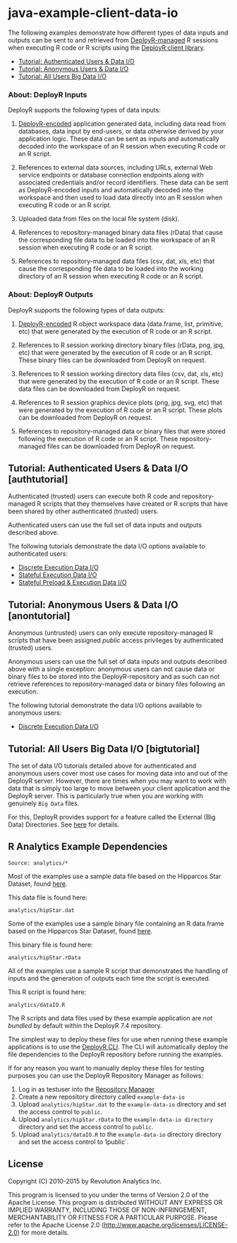 java-example-client-data-io
===========================

The following examples demonstrate how different types of data inputs and outputs can be sent to and retrieved from [DeployR-managed](http://deployr.revolutionanalytics.com) R sessions when executing R code or R scripts using the [DeployR client library](http://deployr.revolutionanalytics.com/dev).

- [Tutorial: Authenticated Users & Data I/O](authtutorial)
- [Tutorial: Anonymous Users & Data I/O](anontutorial)
- [Tutorial: All Users Big Data I/O](bigtutorial)

### About: DeployR Inputs

DeployR supports the following types of data inputs:

1. [DeployR-encoded](http://deployr.revolutionanalytics.com/documents/dev/clientlib/#encoding) application generated data, including data read from databases, data input by end-users, or data otherwise derived by your application logic. These data can be sent as inputs and automatically decoded into the workspace of an R session when executing R code or an R script.

2. References to external data sources, including URLs, external Web service endpoints or database connection endpoints along with associated credentials and/or record identifiers. These data can be sent as DeployR-encoded inputs and automatically decoded into the workspace and then used to load data directly into an R session when executing R code or an R script.

3. Uploaded data from files on the local file system (disk). 

4. References to repository-managed binary data files (rData) that cause the corresponding file data to be loaded into the workspace of an R session when executing R code or an R script.

5. References to repository-managed data files (csv, dat, xls, etc) that cause the corresponding file data to be loaded into the working directory of an R session when executing R code or an R script.


### About: DeployR Outputs

DeployR supports the following types of data outputs:

1. [DeployR-encoded](http://deployr.revolutionanalytics.com/documents/dev/clientlib/#encoding) R object workspace data (data.frame, list, primitive, etc) that were generated by the execution of R code or an R script.

2. References to R session working directory binary files (rData, png, jpg, etc) that were generated by the execution of R code or an R script. These binary files can be downloaded from DeployR on request.

3. References to R session working directory data files (csv, dat, xls, etc) that were generated by the execution of R code or an R script. These data files can be downloaded from DeployR on request.

4. References to R session graphics device plots (png, jpg, svg, etc) that were generated by the execution of R code or an R script. These plots can be downloaded from DeployR on request.

5. References to repository-managed data or binary files that were stored following the execution of R code or an R script. These repository-managed files can be downloaded from DeployR on request.


## Tutorial: Authenticated Users & Data I/O [authtutorial] ##

Authenticated (trusted) users can execute both R code and repository-managed R scripts that they themselves have created or R scripts that have been shared by other authenticated (trusted) users.

Authenticated users can use the full set of data inputs and outputs described above.

The following tutorials demonstrate the data I/O options available to authenticated users:

- [Discrete Execution Data I/O](examples/tutorial/auth-discrete-exec)
- [Stateful Execution Data I/O](examples/tutorial/auth-stateful-exec)
- [Stateful Preload & Execution Data I/O](examples/tutorial/auth-stateful-preload)

## Tutorial: Anonymous Users & Data I/O [anontutorial] ##

Anonymous (untrusted) users can only execute repository-managed R scripts that have been assigned _public_ access privileges by authenticated (trusted) users.

Anonymous users can use the full set of data inputs and outputs described above with a single exception: anonymous users can not cause data or binary files to be stored into the DeployR-repository and as such can not retrieve references to repository-managed data or binary files following an execution.

The following tutorial demonstrate the data I/O options available to anonymous users:

- [Discrete Execution Data I/O](examples/tutorial/anon-discrete-exec)

## Tutorial: All Users Big Data I/O [bigtutorial] ##

The set of data I/O tutorials detailed above for authenticated and anonymous users cover most use cases for moving data into and out of the DeployR server. However, there are times when you may want to work with data that is simply too large to move between your client application and the DeployR server. This is particularly true when you are working with genuinely `Big Data` files.

For this, DeployR provides support for a feature called the External (Big Data) Directories. See [here](http://deployr.revolutionanalytics.com/documents/admin/bigdata/) for details.


## R Analytics Example Dependencies

```
Source: analytics/*
```

Most of the examples use a sample data file based on the Hipparcos Star
Dataset, found [here](http://astrostatistics.psu.edu/datasets/HIP_star.html).

This data file is found here:

```
analytics/hipStar.dat
```

Some of the examples use a sample binary file containing an R data.frame based
on the Hipparcos Star Dataset, found [here](http://astrostatistics.psu.edu/datasets/HIP_star.html).

This binary file is found here:

```
analytics/hipStar.rData
```

All of the examples use a sample R script that demonstrates the handling of inputs and the generation of outputs each time the script is executed.

This R script is found here:

```
analytics/dataIO.R
```

The R scripts and data files used by these example application are
*not bundled* by default within the DeployR 7.4 repository.

The simplest way to deploy these files for use when running these
example applications is to use the [DeployR CLI](https://github.com/deployr/cli).
The CLI will automatically deploy the file dependencies to the DeployR
repository before running the examples.

If for any reason you want to manually deploy these files for testing
purposes you can use the DeployR Repository Manager as follows:

1. Log in as testuser into the [Repository Manager](http://deployr.revolutionanalytics.com/documents/help/repo-man/)
2. Create a new repository directory called `example-data-io`
3. Upload `analytics/hipStar.dat` to the `example-data-io`
   directory and set the access control to `public`.
4. Upload `analytics/hipStar.rData` to the `example-data-io directory`
   directory and set the access control to `public`.
5. Upload `analytics/dataIO.R` to the `example-data-io` directory
   directory and set the access control to 1public`.


## License ##

Copyright (C) 2010-2015 by Revolution Analytics Inc.

This program is licensed to you under the terms of Version 2.0 of the
Apache License. This program is distributed WITHOUT
ANY EXPRESS OR IMPLIED WARRANTY, INCLUDING THOSE OF NON-INFRINGEMENT,
MERCHANTABILITY OR FITNESS FOR A PARTICULAR PURPOSE. Please refer to the
Apache License 2.0 (http://www.apache.org/licenses/LICENSE-2.0) for more 
details.
